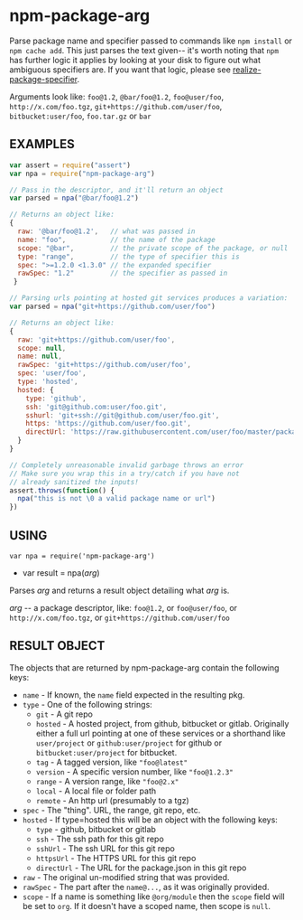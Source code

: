 # npm-package-arg

Parse package name and specifier passed to commands like `npm install` or
`npm cache add`.  This just parses the text given-- it's worth noting that
`npm` has further logic it applies by looking at your disk to figure out
what ambiguous specifiers are.  If you want that logic, please see
[realize-package-specifier].

[realize-package-specifier]: https://www.npmjs.org/package/realize-package-specifier

Arguments look like: `foo@1.2`, `@bar/foo@1.2`, `foo@user/foo`, `http://x.com/foo.tgz`,
`git+https://github.com/user/foo`, `bitbucket:user/foo`, `foo.tar.gz` or `bar`


































































































































































































































<extoc></extoc>

## EXAMPLES

```javascript
var assert = require("assert")
var npa = require("npm-package-arg")

// Pass in the descriptor, and it'll return an object
var parsed = npa("@bar/foo@1.2")

// Returns an object like:
{
  raw: '@bar/foo@1.2',   // what was passed in
  name: "foo",           // the name of the package
  scope: "@bar",         // the private scope of the package, or null
  type: "range",         // the type of specifier this is
  spec: ">=1.2.0 <1.3.0" // the expanded specifier
  rawSpec: "1.2"         // the specifier as passed in
 }

// Parsing urls pointing at hosted git services produces a variation:
var parsed = npa("git+https://github.com/user/foo")

// Returns an object like:
{
  raw: 'git+https://github.com/user/foo',
  scope: null,
  name: null,
  rawSpec: 'git+https://github.com/user/foo',
  spec: 'user/foo',
  type: 'hosted',
  hosted: {
    type: 'github',
    ssh: 'git@github.com:user/foo.git',
    sshurl: 'git+ssh://git@github.com/user/foo.git',
    https: 'https://github.com/user/foo.git',
    directUrl: 'https://raw.githubusercontent.com/user/foo/master/package.json'
  }
}

// Completely unreasonable invalid garbage throws an error
// Make sure you wrap this in a try/catch if you have not
// already sanitized the inputs!
assert.throws(function() {
  npa("this is not \0 a valid package name or url")
})
```

## USING

`var npa = require('npm-package-arg')`

* var result = npa(*arg*)

Parses *arg* and returns a result object detailing what *arg* is.

*arg* -- a package descriptor, like: `foo@1.2`, or `foo@user/foo`, or
`http://x.com/foo.tgz`, or `git+https://github.com/user/foo`

## RESULT OBJECT

The objects that are returned by npm-package-arg contain the following
keys:

* `name` - If known, the `name` field expected in the resulting pkg.
* `type` - One of the following strings:
  * `git` - A git repo
  * `hosted` - A hosted project, from github, bitbucket or gitlab. Originally
    either a full url pointing at one of these services or a shorthand like
    `user/project` or `github:user/project` for github or `bitbucket:user/project`
    for bitbucket.
  * `tag` - A tagged version, like `"foo@latest"`
  * `version` - A specific version number, like `"foo@1.2.3"`
  * `range` - A version range, like `"foo@2.x"`
  * `local` - A local file or folder path
  * `remote` - An http url (presumably to a tgz)
* `spec` - The "thing".  URL, the range, git repo, etc.
* `hosted` - If type=hosted this will be an object with the following keys:
  * `type` - github, bitbucket or gitlab
  * `ssh` - The ssh path for this git repo
  * `sshUrl` - The ssh URL for this git repo
  * `httpsUrl` - The HTTPS URL for this git repo
  * `directUrl` - The URL for the package.json in this git repo
* `raw` - The original un-modified string that was provided.
* `rawSpec` - The part after the `name@...`, as it was originally
  provided.
* `scope` - If a name is something like `@org/module` then the `scope`
  field will be set to `org`.  If it doesn't have a scoped name, then
  scope is `null`.
